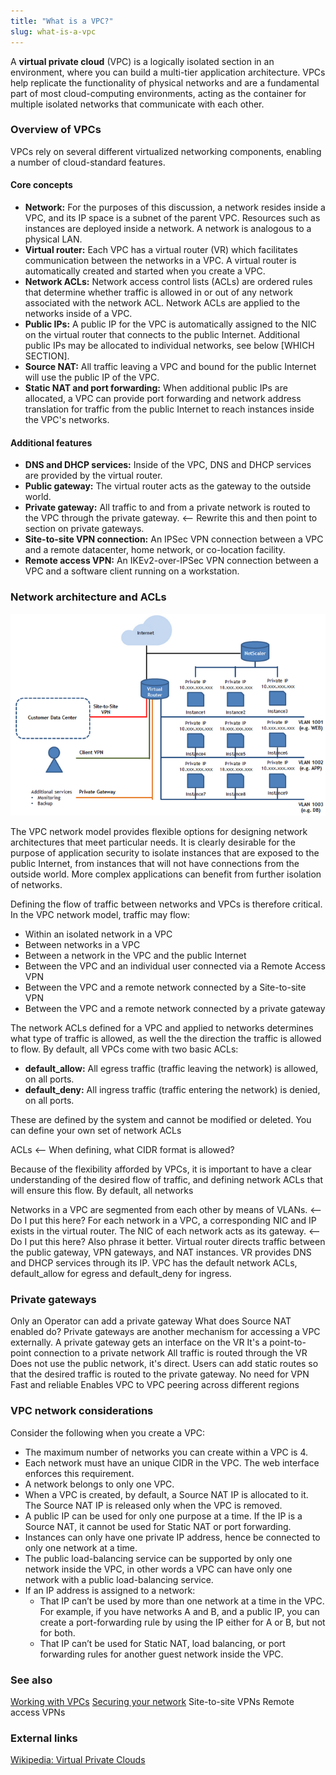 ```yaml
---
title: "What is a VPC?"
slug: what-is-a-vpc
---
```



A **virtual private cloud** (VPC) is a logically isolated section in an environment, where you can build a multi-tier application architecture.  VPCs help replicate the functionality of physical networks and are a fundamental part of most cloud-computing environments, acting as the container for multiple isolated networks that communicate with each other.

### Overview of VPCs

VPCs rely on several different virtualized networking components, enabling a number of cloud-standard features.

#### Core concepts

- **Network:** For the purposes of this discussion, a network resides inside a VPC, and its IP space is a subnet of the parent VPC.  Resources such as instances are deployed inside a network.  A network is analogous to a physical LAN.
- **Virtual router:** Each VPC has a virtual router (VR) which facilitates communication between the networks in a VPC.  A virtual router is automatically created and started when you create a VPC.
- **Network ACLs:** Network access control lists (ACLs) are ordered rules that determine whether traffic is allowed in or out of any network associated with the network ACL.  Network ACLs are applied to the networks inside of a VPC.
- **Public IPs:** A public IP for the VPC is automatically assigned to the NIC on the virtual router that connects to the public Internet.  Additional public IPs may be allocated to individual networks, see below [WHICH SECTION].
- **Source NAT:** All traffic leaving a VPC and bound for the public Internet will use the public IP of the VPC.
- **Static NAT and port forwarding:** When additional public IPs are allocated, a VPC can provide port forwarding and network address translation for traffic from the public Internet to reach instances inside the VPC's networks.  

#### Additional features

- **DNS and DHCP services:**  Inside of the VPC, DNS and DHCP services are provided by the virtual router.
- **Public gateway:** The virtual router acts as the gateway to the outside world.
- **Private gateway:** All traffic to and from a private network is routed to the VPC through the private gateway. <-- Rewrite this and then point to section on private gateways.
- **Site-to-site VPN connection:** An IPSec VPN connection between a VPC and a remote datacenter, home network, or co-location facility.
- **Remote access VPN:** An IKEv2-over-IPSec VPN connection between a VPC and a software client running on a workstation.

### Network architecture and ACLs

![VPC network model](/assets/what-is-a-vpc-2.png)

The VPC network model provides flexible options for designing network architectures that meet particular needs.  It is clearly desirable for the purpose of application security to isolate instances that are exposed to the public Internet, from instances that will not have connections from the outside world.  More complex applications can benefit from further isolation of networks.

Defining the flow of traffic between networks and VPCs is therefore critical.  In the VPC network model, traffic may flow:

- Within an isolated network in a VPC
- Between networks in a VPC
- Between a network in the VPC and the public Internet
- Between the VPC and an individual user connected via a Remote Access VPN
- Between the VPC and a remote network connected by a Site-to-site VPN
- Between the VPC and a remote network connected by a private gateway

The network ACLs defined for a VPC and applied to networks determines what type of traffic is allowed, as well the the direction the traffic is allowed to flow.  By default, all VPCs come with two basic ACLs:

- **default_allow:**  All egress traffic (traffic leaving the network) is allowed, on all ports.
- **default_deny:**  All ingress traffic (traffic entering the network) is denied, on all ports.

These are defined by the system and cannot be modified or deleted.  You can define your own set of network ACLs

ACLs <-- When defining, what CIDR format is allowed?

Because of the flexibility afforded by VPCs, it is important to have a clear understanding of the desired flow of traffic, and defining network ACLs that will ensure this flow.  By default, all networks

Networks in a VPC are segmented from each other by means of VLANs. <-- Do I put this here?
For each network in a VPC, a corresponding NIC and IP exists in the virtual router.
The NIC of each network acts as its gateway. <-- Do I put this here? Also phrase it better.
Virtual router directs traffic between the public gateway, VPN gateways, and NAT instances.
VR provides DNS and DHCP services through its IP.
VPC has the default network ACLs, default_allow for egress and default_deny for ingress.

### Private gateways
Only an Operator can add a private gateway
What does Source NAT enabled do?
Private gateways are another mechanism for accessing a VPC externally.
A private gateway gets an interface on the VR
It's a point-to-point connection to a private network
All traffic is routed through the VR
Does not use the public network, it's direct.
Users can add static routes so that the desired traffic is routed to the private gateway.
No need for VPN
Fast and reliable
Enables VPC to VPC peering across different regions


### VPC network considerations

Consider the following when you create a VPC:

- The maximum number of networks you can create within a VPC is 4.
- Each network must have an unique CIDR in the VPC. The web interface enforces this requirement.
- A network belongs to only one VPC.
- When a VPC is created, by default, a Source NAT IP is allocated to it. The Source NAT IP is released only when the VPC is removed.
- A public IP can be used for only one purpose at a time. If the IP is a Source NAT, it cannot be used for Static NAT or port forwarding.
- Instances can only have one private IP address, hence be connected to only one network at a time.
- The public load-balancing service can be supported by only one network inside the VPC, in other words a VPC can have only one network with a public load-balancing service.
- If an IP address is assigned to a network:
   - That IP can’t be used by more than one network at a time in the VPC. For example, if you have networks A and B, and a public IP, you can create a port-forwarding rule by using the IP either for A or B, but not for both.
   - That IP can’t be used for Static NAT, load balancing, or port forwarding rules for another guest network inside the VPC.


### See also

[Working with VPCs](../cloudstack-compute-service/working-with-vpcs.md)
[Securing your network](../cloudstack-compute-service/securing-your-network.md)
Site-to-site VPNs
Remote access VPNs

### External links

[Wikipedia: Virtual Private Clouds](https://en.wikipedia.org/wiki/Virtual_private_cloud)
